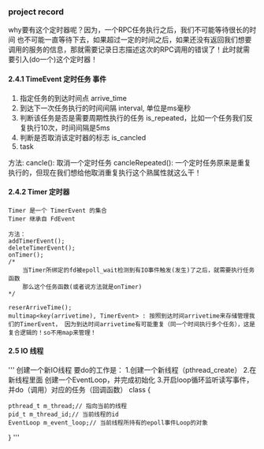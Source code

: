 ###  project record


why要有这个定时器呢？因为，一个RPC任务执行之后，我们不可能等待很长的时间
也不可能一直等待下去，如果超过一定的时间之后，如果还没有返回我们想要调用的服务的信息，那就需要记录日志描述这次的RPC调用的错误了！此时就需要引入(do一个)这个定时器！

#### 2.4.1 TimeEvent 定时任务 事件
1. 指定任务的到达时间点 arrive_time
2. 到达下一次任务执行的时间间隔 interval, 单位是ms毫秒
3. 判断该任务是否是需要周期性执行的任务 is_repeated，比如一个任务我们反复执行10次，时间间隔是5ms
4. 判断是否取消该定时器的标志 is_cancled
5. task

方法:
cancle(): 取消一个定时任务
cancleRepeated(): 一个定时任务原来是重复执行的，但现在我们想给他取消重复执行这个熟属性就这么干！

#### 2.4.2 Timer 定时器
    Timer 是一个 TimerEvent 的集合
    Timer 继承自 FdEvent
    
    方法：
    addTimerEvent();
    deleteTimerEvent();
    onTimer();
    /*
        当Timer所绑定的fd被epoll_wait检测到有IO事件触发(发生)了之后，就需要执行任务函数
        那么这个任务函数(或者说方法就是onTimer)
    */
    
    reserArriveTime();
    multimap<key(arrivetime), TimerEvent> : 按照到达时间arrivetime来存储管理我们的TimerEvent， 因为到达时间arrivetime有可能重复（同一个时间执行多个任务），这是复合逻辑的！so不用map来管理！



#### 2.5 IO 线程
'''
创建一个新IO线程 要do的工作是：
1.创建一个新线程（pthread_create）
2.在新线程里面 创建一个EventLoop，并完成初始化
3.开启loop循环监听读写事件，并do（调用）对应的任务（回调函数）
class {

    pthread_t m_thread;// 指向当前的线程
    pid_t m_thread_id;// 当前线程的id
    EventLoop m_event_loop;// 当前线程所持有的epoll事件Loop的对象
}
'''